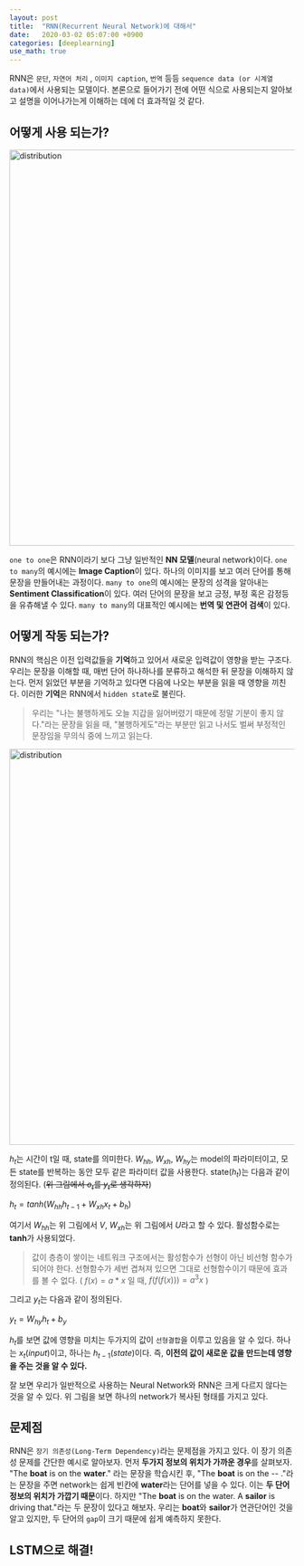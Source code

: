 ```yaml
---
layout: post
title:  "RNN(Recurrent Neural Network)에 대해서"
date:   2020-03-02 05:07:00 +0900
categories: [deeplearning]
use_math: true
---
```


RNN은 `문단`, `자연어 처리` , `이미지 caption`, `번역`  등등 `sequence data (or 시계열 data)`에서 사용되는 모델이다. 본론으로 들어가기 전에 어떤 식으로 사용되는지 알아보고 설명을 이어나가는게 이해하는 데에 더 효과적일 것 같다.

## 어떻게 사용 되는가?

<img src="https://raw.githubusercontent.com/jsstar522/jsstar522.github.io/master/static/img/_posts/20200302/1.jpg" alt="distribution" style="width:700px; margin: 0 auto;"/>

`one to one`은 RNN이라기 보다 그냥 일반적인 **NN 모델**(neural network)이다. `one to many`의 예시에는 **Image Caption**이 있다. 하나의 이미지를 보고 여러 단어를 통해 문장을 만들어내는 과정이다. `many to one`의 예시에는 문장의 성격을 알아내는 **Sentiment Classification**이 있다. 여러 단어의 문장을 보고 긍정, 부정 혹은 감정등을 유츄해낼 수 있다. `many to many`의 대표적인 예시에는 **번역 및 연관어 검색**이 있다.



## 어떻게 작동 되는가?

RNN의 핵심은 이전 입력값들을 **기억**하고 있어서 새로운 입력값이 영향을 받는 구조다. 우리는 문장을 이해할 때, 매번 단어 하나하나를 분류하고 해석한 뒤 문장을 이해하지 않는다. 먼저 읽었던 부분을 기억하고 있다면 다음에 나오는 부분을 읽을 때 영향을 끼친다. 이러한 **기억**은 RNN에서 `hidden state`로 불린다.



> 우리는 "나는 불행하게도 오늘 지갑을 잃어버렸기 때문에 정말 기분이 좋지 않다."라는 문장을 읽을 때, "불행하게도"라는 부분만 읽고 나서도 벌써 부정적인 문장임을 무의식 중에 느끼고 읽는다.



<img src="https://raw.githubusercontent.com/jsstar522/jsstar522.github.io/master/static/img/_posts/20200302/2.png" alt="distribution" style="width:700px; margin: 0 auto;"/>

$h_t$는 시간이 t일 때, state를 의미한다. $W_{hh}$, $W_{xh}$, $W_{hy}$는 model의 파라미터이고, 모든 state를 반복하는 동안 모두 같은 파라미터 값을 사용한다. state($h_{t}$)는 다음과 같이 정의된다. (~~위 그림에서 $o_t$를 $y_t$로 생각하자~~)

$h_{t} = tanh(W_{hh}h_{t-1} + W_{xh}x_{t} + b_{h})$

여기서 $W_{hh}$는 위 그림에서 $V$, $W_{xh}$는 위 그림에서 $U$라고 할 수 있다. 활성함수로는 **tanh**가 사용되었다. 



> 값이 층층이 쌓이는 네트워크 구조에서는 활성함수가 선형이 아닌 비선형 함수가 되어야 한다. 선형함수가 세번 겹쳐져 있으면 그대로 선형함수이기 때문에 효과를 볼 수 없다. ( $f(x) = a*x$ 일 때, $f(f(f(x))) = a^3x$ )



그리고 $y_{t}$는 다음과 같이 정의된다.

$y_{t} = W_{hy}h_{t} + b_{y}$

$h_{t}$를 보면 값에 영향을 미치는 두가지의 값이 `선형결합`을 이루고 있음을 알 수 있다. 하나는 $x_{t} (input)$이고, 하나는 $h_{t-1} (state)$이다. 즉, **이전의 값이 새로운 값을 만드는데 영향을 주는 것을 알 수 있다.** 

잘 보면 우리가 일반적으로 사용하는 Neural Network와 RNN은 크게 다르지 않다는 것을 알 수 있다. 위 그림을 보면 하나의 network가 복사된 형태를 가지고 있다.



## 문제점

RNN은 `장기 의존성(Long-Term Dependency)`라는 문제점을 가지고 있다. 이 장기 의존성 문제를 간단한 예시로 알아보자. 먼저 **두가지 정보의 위치가 가까운 경우**를 살펴보자. "The **boat** is on the **water**." 라는 문장을 학습시킨 후, "The **boat** is on the -- ."라는 문장을 주면 network는 쉽게 빈칸에 **water**라는 단어를 넣을 수 있다. 이는 **두 단어 정보의 위치가 가깝기 때문**이다. 하지만 "The **boat** is on the water. A **sailor** is driving that."라는 두 문장이 있다고 해보자. 우리는 **boat**와 **sailor**가 연관단어인 것을 알고 있지만, 두 단어의 `gap`이 크기 때문에 쉽게 예측하지 못한다.



## LSTM으로 해결!


